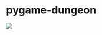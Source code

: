 # pygame-dungeon

<img src = "https://github.com/ultyjh/pygame-dungeon/blob/master/Capture%20title%20screen.PNG">
